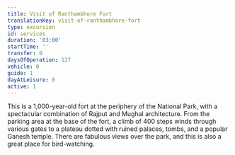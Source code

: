 ```yaml
---
title: Visit of Ranthambhore Fort
translationKey: visit-of-ranthambhore-fort
type: excursion
id: services
duration: '03:00'
startTime: ''
transfer: 0
daysOfOperation: 127
vehicle: 0
guide: 1
dayAtLeisure: 0
active: 1
---
```

This is a 1,000-year-old fort at the periphery of the National Park, with a spectacular combination of Rajput and Mughal architecture. From the parking area at the base of the fort, a climb of 400 steps winds through various gates to a plateau dotted with ruined palaces, tombs, and a popular Ganesh temple. There are fabulous views over the park, and this is also a great place for bird-watching.